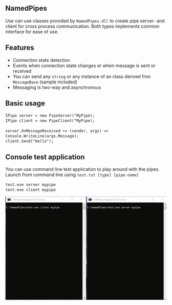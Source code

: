 
## NamedPipes

Use can use classes provided by `NamedPipes.dll` to create pipe server- and client for cross process communication.
Both types implements common interface for ease of use.

## Features
- Connection state detection
- Events when connection state changes or when message is sent or received
- You can send any `string` or any instance of an class derived fron `MessageBase` (sample included)
- Messaging is two-way and asynchronous

## Basic usage
    IPipe server = new PipeServer("MyPipe);
    IPipe client = new PipeClient("MyPipe);

    server.OnMessageReceived += (sender, args) => Console.WriteLine(args.Message);
    client.Send("Hello");

## Console test application

You can use command line test application to play around with the pipes.<br>
Launch from command line using `test.txt [type] [pipe-name]`

    test.exe server mypipe
    test.exe client mypipe

![test command line application](/git_images/pipes.gif?raw=true)
